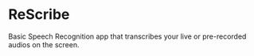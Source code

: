 # ReScribe
Basic Speech Recognition app that transcribes your live or pre-recorded audios on the screen. 
